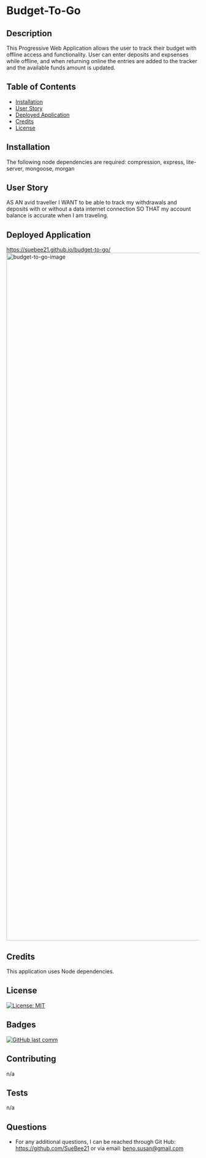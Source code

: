 # Budget-To-Go

## Description 
  
This Progressive Web Application allows the user to track their budget with offline access and functionality. User can enter deposits and expsenses while offline, and when returning online the entries are added to the tracker and the available funds amount is updated.
  
  ## Table of Contents
  
  * [Installation](#installation)
  * [User Story](#user-story)
  * [Deployed Application](#deployed-application)
  * [Credits](#credits)
  * [License](#license)
  
  
  ## Installation
The following node dependencies are required: 
    compression,
    express,
    lite-server,
    mongoose,
    morgan
 

  ## User Story 
AS AN avid traveller I WANT to be able to track my withdrawals and deposits with or without a data internet connection SO THAT my account balance is accurate when I am traveling.

## Deployed Application
https://suebee21.github.io/budget-to-go/
<img width="1792" alt="budget-to-go-image" src="https://user-images.githubusercontent.com/68358265/102689580-32202280-41cd-11eb-858f-ac317b1948f8.png">

  
  ## Credits
This application uses Node dependencies.
  
  ## License
  
 [![License: MIT](https://img.shields.io/badge/License-MIT-yellow.svg)](https://opensource.org/licenses/MIT)

  
  ## Badges
  
  [![GitHub last comm](https://img.shields.io/github/last-commit/google/skia.svg?style=flat)]()
  
  ## Contributing
  n/a
  
  ## Tests
n/a
  
## Questions
* For any additional questions, I can be reached through Git Hub: 
https://github.com/SueBee21 
 or via email: 
beno.susan@gmail.com
